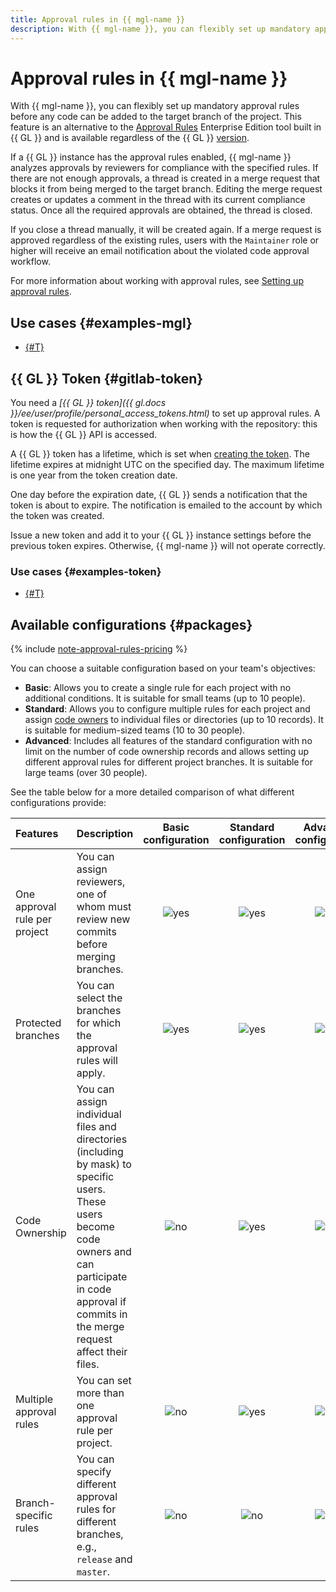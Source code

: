 ```yaml
---
title: Approval rules in {{ mgl-name }}
description: With {{ mgl-name }}, you can flexibly set up mandatory approval rules before any code can be added to the target branch of the project. This feature is an alternative to the Approval Rules Enterprise Edition tool built in {{ GL }} and is available regardless of the {{ GL }} version.
---
```


# Approval rules in {{ mgl-name }}

With {{ mgl-name }}, you can flexibly set up mandatory approval rules before any code can be added to the target branch of the project. This feature is an alternative to the [Approval Rules](https://docs.gitlab.com/ee/user/project/merge_requests/approvals/rules.html) Enterprise Edition tool built in {{ GL }} and is available regardless of the {{ GL }} [version](https://about.gitlab.com/pricing).

If a {{ GL }} instance has the approval rules enabled, {{ mgl-name }} analyzes approvals by reviewers for compliance with the specified rules. If there are not enough approvals, a thread is created in a merge request that blocks it from being merged to the target branch. Editing the merge request creates or updates a comment in the thread with its current compliance status. Once all the required approvals are obtained, the thread is closed.

If you close a thread manually, it will be created again. If a merge request is approved regardless of the existing rules, users with the `Maintainer` role or higher will receive an email notification about the violated code approval workflow.

For more information about working with approval rules, see [Setting up approval rules](../operations/approval-rules.md).


## Use cases {#examples-mgl}

* [{#T}](../tutorials/gitlab-lockbox-integration.md)


## {{ GL }} Token {#gitlab-token}

You need a _[{{ GL }} token]({{ gl.docs }}/ee/user/profile/personal_access_tokens.html)_ to set up approval rules. A token is requested for authorization when working with the repository: this is how the {{ GL }} API is accessed.

A {{ GL }} token has a lifetime, which is set when [creating the token](../operations/approval-rules.md#gitlab-token). The lifetime expires at midnight UTC on the specified day. The maximum lifetime is one year from the token creation date.

One day before the expiration date, {{ GL }} sends a notification that the token is about to expire. The notification is emailed to the account by which the token was created.

Issue a new token and add it to your {{ GL }} instance settings before the previous token expires. Otherwise, {{ mgl-name }} will not operate correctly.


### Use cases {#examples-token}

* [{#T}](../tutorials/install-gitlab-runner.md)


## Available configurations {#packages}

{% include [note-approval-rules-pricing](../../_includes/managed-gitlab/note-approval-rules-pricing.md) %}

You can choose a suitable configuration based on your team's objectives:

* **Basic**: Allows you to create a single rule for each project with no additional conditions. It is suitable for small teams (up to 10 people).
* **Standard**: Allows you to configure multiple rules for each project and assign [code owners](../operations/approval-rules.md#code-ownership) to individual files or directories (up to 10 records). It is suitable for medium-sized teams (10 to 30 people).
* **Advanced**: Includes all features of the standard configuration with no limit on the number of code ownership records and allows setting up different approval rules for different project branches. It is suitable for large teams (over 30 people).

See the table below for a more detailed comparison of what different configurations provide:

| Features                  | Description | Basic<br>configuration | Standard<br>configuration | Advanced<br>configuration |
|:----------------------------------|:---------|:------------------------------------:|:---------------------------------------:|:------------------------------------:|
| One approval rule per project      | You can assign reviewers, one of whom must review new commits before merging branches. | ![yes](../../_assets/common/yes.svg) | ![yes](../../_assets/common/yes.svg)    | ![yes](../../_assets/common/yes.svg) |
| Protected branches                  | You can select the branches for which the approval rules will apply. | ![yes](../../_assets/common/yes.svg) | ![yes](../../_assets/common/yes.svg)    | ![yes](../../_assets/common/yes.svg) |
| Code Ownership                    | You can assign individual files and directories (including by mask) to specific users. These users become code owners and can participate in code approval if commits in the merge request affect their files. | ![no](../../_assets/common/no.svg)   | ![yes](../../_assets/common/yes.svg) | ![yes](../../_assets/common/yes.svg) |
| Multiple approval rules            | You can set more than one approval rule per project. | ![no](../../_assets/common/no.svg)   | ![yes](../../_assets/common/yes.svg) | ![yes](../../_assets/common/yes.svg) |
| Branch-specific rules          | You can specify different approval rules for different branches, e.g., `release` and `master`. | ![no](../../_assets/common/no.svg)   | ![no](../../_assets/common/no.svg)      | ![yes](../../_assets/common/yes.svg) |
